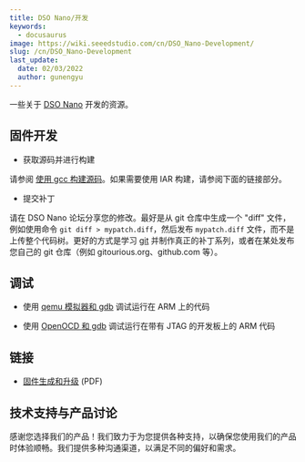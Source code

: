 ```yaml
---
title: DSO Nano/开发
keywords:
  - docusaurus
image: https://wiki.seeedstudio.com/cn/DSO_Nano-Development/
slug: /cn/DSO_Nano-Development
last_update:
  date: 02/03/2022
  author: gunengyu
---
```


一些关于 [DSO Nano](/DSO_Nano "DSO Nano") 开发的资源。

## 固件开发

* 获取源码并进行构建

请参阅 [使用 gcc 构建源码](/DSO_Nano-gcc "DSO Nano/gcc")。如果需要使用 IAR 构建，请参阅下面的链接部分。

* 提交补丁

请在 DSO Nano 论坛分享您的修改。最好是从 git 仓库中生成一个 "diff" 文件，例如使用命令 `git diff > mypatch.diff`，然后发布 `mypatch.diff` 文件，而不是上传整个代码树。更好的方式是学习 [git](http://git-scm.com/) 并制作真正的补丁系列，或者在某处发布您自己的 git 仓库（例如 gitourious.org、github.com 等）。

## 调试

* 使用 [qemu 模拟器和 gdb](/DSO_Nano-Qemu_gdb "DSO Nano/Qemu gdb") 调试运行在 ARM 上的代码

* 使用 [OpenOCD 和 gdb](/DSO_Nano-OpenOCD_gdb "DSO Nano/OpenOCD gdb") 调试运行在带有 JTAG 的开发板上的 ARM 代码

## 链接

* [固件生成和升级](http://dsonano.googlecode.com/files/DSO%20nano%20firmware%20generation%20and%20upgrade.pdf) (PDF)

## 技术支持与产品讨论

感谢您选择我们的产品！我们致力于为您提供各种支持，以确保您使用我们的产品时体验顺畅。我们提供多种沟通渠道，以满足不同的偏好和需求。

<div class="button_tech_support_container">
<a href="https://forum.seeedstudio.com/" class="button_forum"></a> 
<a href="https://www.seeedstudio.com/contacts" class="button_email"></a>
</div>

<div class="button_tech_support_container">
<a href="https://discord.gg/eWkprNDMU7" class="button_discord"></a> 
<a href="https://github.com/Seeed-Studio/wiki-documents/discussions/69" class="button_discussion"></a>
</div>